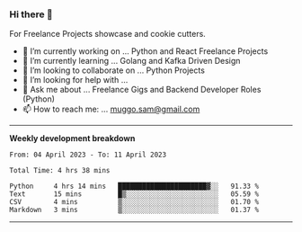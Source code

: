 ### Hi there 👋 



For Freelance Projects showcase and cookie cutters.

- 🔭 I’m currently working on ... Python and React Freelance Projects
- 🌱 I’m currently learning ... Golang and Kafka Driven Design
- 👯 I’m looking to collaborate on ... Python Projects
- 🤔 I’m looking for help with ...
- 💬 Ask me about ... Freelance Gigs and Backend Developer Roles (Python)
- 📫 How to reach me: ... muggo.sam@gmail.com
---------
**Weekly development breakdown**
<!--START_SECTION:waka-->

```text
From: 04 April 2023 - To: 11 April 2023

Total Time: 4 hrs 38 mins

Python     4 hrs 14 mins   ██████████████████████▓░░   91.33 %
Text       15 mins         █▒░░░░░░░░░░░░░░░░░░░░░░░   05.59 %
CSV        4 mins          ▒░░░░░░░░░░░░░░░░░░░░░░░░   01.70 %
Markdown   3 mins          ▒░░░░░░░░░░░░░░░░░░░░░░░░   01.37 %
```

<!--END_SECTION:waka-->

----------


